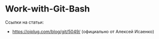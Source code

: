 # Work-with-Git-Bash

Ссылки на статьи:
- https://oiplug.com/blog/git/5049/ (официально от Алексей Исаенко)
